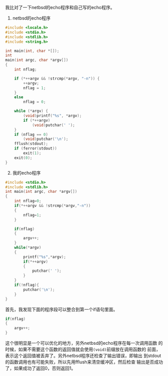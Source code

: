 我比对了一下netbsd的echo程序和自己写的echo程序。

1. netbsd的echo程序
```c
#include <locale.h>
#include <stdio.h>
#include <stdlib.h>
#include <string.h>

int main(int, char *[]);
int
main(int argc, char *argv[])
{
	int nflag;

	if (*++argv && !strcmp(*argv, "-n")) {
		++argv;
		nflag = 1;
	}
	else
		nflag = 0;

	while (*argv) {
		(void)printf("%s", *argv);
		if (*++argv)
			(void)putchar(' ');
	}
	if (nflag == 0)
		(void)putchar('\n');
	fflush(stdout);
	if (ferror(stdout))
		exit(1);
	exit(0);
}
```

2. 我的echo程序
```c
#include <stdio.h>
#include <stdlib.h>
int main(int argc, char *argv[])
{
    int nflag=0;
    if(*++argv && !strcmp(*argv,"-n"))
    {
        nflag=1;
    }

    if(nflag)
    {
        argv++;
    }
    while(*argv)
    {
        printf("%s",*argv);
        if(*++argv)
        {
            putchar(' ');
        }
    }
    if(!nflag){
        putchar('\n');
    }
}
```
首先，我发现下面的程序段可以整合到第一个if语句里面。
```c
if(nflag)
{
	argv++;
}
```
这个很明显是一个可以优化的地方，另外netbsd的echo程序在每一次调用函数
的时候，如果不需要这个函数的返回值就会使用`(void)`前缀放在调用函数的
前面，表示这个返回值被丢弃了。另外netbsd程序还检查了输出错误，即输出
到stdout的函数调用也有可能失败，所以先用fflush来清空缓冲区，然后检查
输出是否成功了，如果成功了返回0，否则返回1。